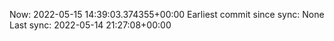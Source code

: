 Now: 2022-05-15 14:39:03.374355+00:00 Earliest commit since sync: None Last sync: 2022-05-14 21:27:08+00:00
